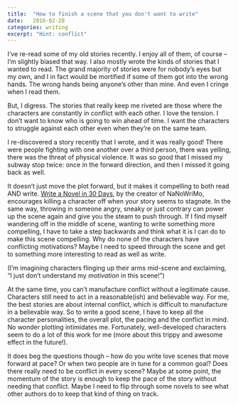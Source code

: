 ```yaml
---
title:  "How to finish a scene that you don't want to write"
date:   2016-02-28
categories: writing
excerpt: "Hint: conflict"
---
```



I’ve re-read some of my old stories recently. I enjoy all of them, of course –
I’m slightly biased that way.  I also mostly wrote the kinds of stories that I
wanted to read. The grand majority of stories were for nobody’s eyes but my own,
and I in fact would be mortified if some of them got into the wrong hands. The
wrong hands being anyone’s other than mine. And even I cringe when I read them.

But, I digress. The stories that really keep me riveted are those where the
characters are constantly in conflict with each other. I love the tension. I
don’t want to know who is going to win ahead of time. I want the characters to
struggle against each other even when they’re on the same team.

I re-discovered a story recently that I wrote, and it was really good! There
were people fighting with one another over a third person, there was yelling,
there was the threat of physical violence. It was so good that I missed my
subway stop twice: once in the forward direction, and then I missed it going
back as well.

It doesn’t just move the plot forward, but it makes it compelling to both read
AND write. [Write a Novel in 30
Days](https://www.amazon.com/Write-Novel-Days-Sara-McGrath/dp/0615182364), by the
creator of NaNoWriMo, encourages
killing a character off when your story seems to stagnate. In the same way,
throwing in someone angry, sneaky or just contrary can power up the scene again
and give you the steam to push through. If I find myself wandering off in the
middle of scene, wanting to write something more compelling, I have to take a
step backwards and think what it is I can do to make this scene compelling. Why
do none of the characters have conflicting motivations? Maybe I need to speed
through the scene and get to something more interesting to read as well as
write.

(I’m imagining characters flinging up their arms mid-scene and exclaiming, “I
just don’t understand my *motivation* in this scene!”)

At the same time, you can’t manufacture conflict without a legitimate cause.
Characters still need to act in a reasonable(ish) and believable way. For me,
the best stories are about internal conflict, which is difficult to manufacture
in a believable way. So to write a good scene, I have to keep all the character
personalities, the overall plot, the pacing and the conflict in mind. No wonder
plotting intimidates me. Fortunately, well-developed characters seem to do a lot
of this work for me (more about this trippy and awesome effect in the future!).

It does beg the questions though – how do you write love scenes that move
forward at pace? Or when two people are in tune for a common goal? Does there
really need to be conflict in every scene? Maybe at some point, the momentum of
the story is enough to keep the pace of the story without needing that conflict.
Maybe I need to flip through some novels to see what other authors do to keep
that kind of thing on track.
